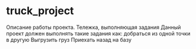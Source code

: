 # truck_project
Описание работы проекта. Тележка, выполняющая задания
Данный проект должен выполнять такие задания как:
добраться из одной точки в другую
Выгрузить груз
Приехать назад на базу
